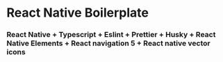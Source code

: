 # React Native Boilerplate

### React Native + Typescript + Eslint + Prettier + Husky + React Native Elements + React navigation 5 + React native vector icons
